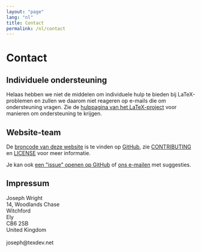 ```yaml
---
layout: "page"
lang: "nl"
title: Contact
permalink: /nl/contact
---
```


# Contact

## Individuele ondersteuning

Helaas hebben we niet de middelen om individuele hulp te bieden bij LaTeX-problemen en zullen we daarom niet reageren op e-mails die om ondersteuning vragen. 
Zie de [hulppagina van het LaTeX-project](https://www.latex-project.org/help/) voor manieren om ondersteuning te krijgen.

## Website-team

De [broncode van deze website](https://github.com/learnlatex/learnlatex.github.io/) is te vinden op [GitHub](https://github.com/learnlatex/), zie [CONTRIBUTING](../CONTRIBUTING) en [LICENSE](../LICENSE) voor meer informatie.

Je kan ook [een "issue" openen op GitHub](https://github.com/learnlatex/learnlatex.github.io/issues) of [ons e-mailen](mailto:texfaq@texfaq.org) met suggesties.

## Impressum

<p>Joseph Wright<br>
14, Woodlands Chase<br>
Witchford<br>
Ely<br>
CB6 2SB<br>
United Kingdom<br>
<br>joseph@texdev.net</p>
